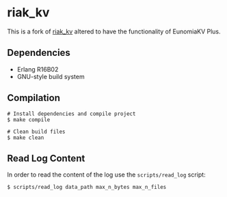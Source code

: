 # riak_kv

This is a fork of [riak_kv](https://github.com/basho/riak_kv) altered to have the functionality of EunomiaKV Plus. 

## Dependencies

- Erlang R16B02
- GNU-style build system

## Compilation 

```
# Install dependencies and compile project
$ make compile 

# Clean build files 
$ make clean
```

## Read Log Content

In order to read the content of the log use the `scripts/read_log` script:

```
$ scripts/read_log data_path max_n_bytes max_n_files
```

